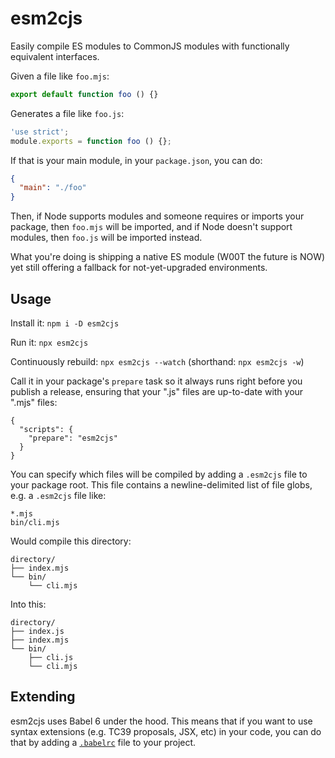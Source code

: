 # esm2cjs

Easily compile ES modules to CommonJS modules with functionally equivalent
interfaces.

Given a file like `foo.mjs`:

```js
export default function foo () {}
```

Generates a file like `foo.js`:

```js
'use strict';
module.exports = function foo () {};
```

If that is your main module, in your `package.json`, you can do:

```json
{
  "main": "./foo"
}
```

Then, if Node supports modules and someone requires or imports your package,
then `foo.mjs` will be imported, and if Node doesn't support modules, then
`foo.js` will be imported instead.

What you're doing is shipping a native ES module (W00T the future is NOW) yet
still offering a fallback for not-yet-upgraded environments.

## Usage

Install it: `npm i -D esm2cjs`

Run it: `npx esm2cjs`

Continuously rebuild: `npx esm2cjs --watch` (shorthand: `npx esm2cjs -w`)

Call it in your package's `prepare` task so it always runs right before you
publish a release, ensuring that your ".js" files are up-to-date with your
".mjs" files:

```
{
  "scripts": {
    "prepare": "esm2cjs"
  }
}
```

You can specify which files will be compiled by adding a `.esm2cjs` file to your
package root.  This file contains a newline-delimited list of file globs, e.g. a
`.esm2cjs` file like:

```
*.mjs
bin/cli.mjs
```

Would compile this directory:

```
directory/
├── index.mjs
└── bin/
    └── cli.mjs
```

Into this:

```
directory/
├── index.js
├── index.mjs
└── bin/
    ├── cli.js
    └── cli.mjs
```

## Extending

esm2cjs uses Babel 6 under the hood.  This means that if you want to use syntax
extensions (e.g. TC39 proposals, JSX, etc) in your code, you can do that by
adding a [`.babelrc`][] file to your project.

[`.babelrc`]: https://babeljs.io/docs/usage/babelrc/
